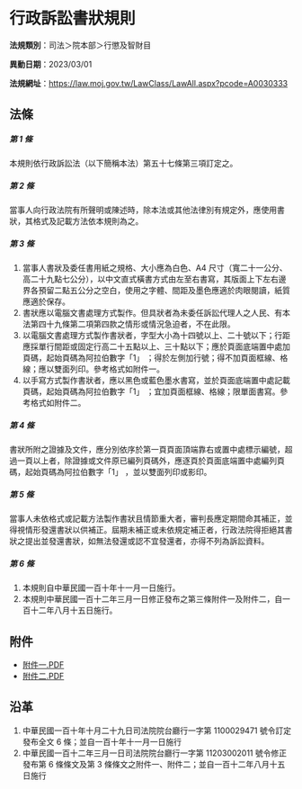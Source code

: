 # 行政訴訟書狀規則

**法規類別**：司法＞院本部＞行懲及智財目

**異動日期**：2023/03/01  

**法規網址**：https://law.moj.gov.tw/LawClass/LawAll.aspx?pcode=A0030333





## 法條
##### 第 1 條
本規則依行政訴訟法（以下簡稱本法）第五十七條第三項訂定之。

##### 第 2 條
當事人向行政法院有所聲明或陳述時，除本法或其他法律別有規定外，應使用書狀，其格式及記載方法依本規則為之。

##### 第 3 條
1. 當事人書狀及委任書用紙之規格、大小應為白色、A4  尺寸（寬二十一公分、高二十九點七公分），以中文直式橫書方式由左至右書寫，其版面上下左右邊界各預留二點五公分之空白，使用之字體、間距及墨色應適於肉眼閱讀，紙質應適於保存。
1. 書狀應以電腦文書處理方式製作。但具狀者為未委任訴訟代理人之人民、有本法第四十九條第二項第四款之情形或情況急迫者，不在此限。
1. 以電腦文書處理方式製作書狀者，字型大小為十四號以上、二十號以下；行距應採單行間距或固定行高二十五點以上、三十點以下；應於頁面底端置中處加頁碼，起始頁碼為阿拉伯數字「1」 ；得於左側加行號；得不加頁面框線、格線；應以雙面列印。參考格式如附件一。
1. 以手寫方式製作書狀者，應以黑色或藍色墨水書寫，並於頁面底端置中處記載頁碼，起始頁碼為阿拉伯數字「1」 ；宜加頁面框線、格線；限單面書寫。參考格式如附件二。

##### 第 4 條
書狀所附之證據及文件，應分別依序於第一頁頁面頂端靠右或置中處標示編號，超過一頁以上者，除證據或文件原已編列頁碼外，應逐頁於頁面底端置中處編列頁碼，起始頁碼為阿拉伯數字「1」 ，並以雙面列印或影印。

##### 第 5 條
當事人未依格式或記載方法製作書狀且情節重大者，審判長應定期間命其補正，並得視情形發還書狀以供補正。屆期未補正或未依規定補正者，行政法院得拒絕其書狀之提出並發還書狀，如無法發還或認不宜發還者，亦得不列為訴訟資料。

##### 第 6 條
1. 本規則自中華民國一百十年十一月一日施行。
1. 本規則中華民國一百十二年三月一日修正發布之第三條附件一及附件二，自一百十二年八月十五日施行。
## 附件
* [附件一.PDF](https://law.moj.gov.tw/LawClass/LawGetFile.ashx?FileId=0000335762)
* [附件二.PDF](https://law.moj.gov.tw/LawClass/LawGetFile.ashx?FileId=0000335763)
## 沿革
1. 中華民國一百十年十月二十九日司法院院台廳行一字第 1100029471 號令訂定發布全文 6  條；並自一百十年十一月一日施行
1. 中華民國一百十二年三月一日司法院院台廳行一字第 11203002011  號令修正發布第 6  條條文及第 3  條條文之附件一、附件二；並自一百十二年八月十五日施行
